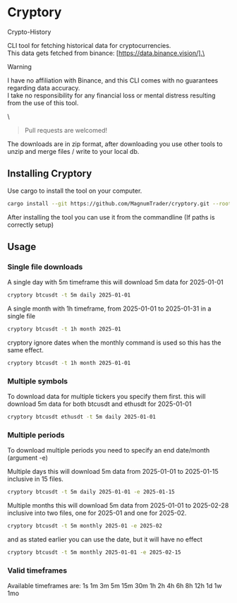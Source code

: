 # Cryptory

Crypto-History

CLI tool for fetching historical data for cryptocurrencies.\
This data gets fetched from binance: [https://data.binance.vision/].\



> [!WARNING] 
> I have no affiliation with Binance, and this CLI comes with no guarantees regarding data accuracy.\
> I take no responsibility for any financial loss or mental distress resulting from the use of this tool.

\

> Pull requests are welcomed!


The downloads are in zip format, after downloading you use other tools to unzip and merge files / write to your local db.

## Installing Cryptory
Use cargo to install the tool on your computer.
```sh
cargo install --git https://github.com/MagnumTrader/cryptory.git --root <YOUR INSTALL PATH>
```
After installing the tool you can use it from the commandline (If paths is correctly setup)

## Usage

### Single file downloads
A single day with 5m timeframe
this will download 5m data for 2025-01-01
```sh
cryptory btcusdt -t 5m daily 2025-01-01
```

A single month with 1h timeframe, from 2025-01-01 to 2025-01-31 in a single file
```sh
cryptory btcusdt -t 1h month 2025-01
```
cryptory ignore dates when the monthly command is used so this has the same effect.
```sh
cryptory btcusdt -t 1h month 2025-01-01
```

### Multiple symbols

To download data for multiple tickers you specify them first.
this will download 5m data for both btcusdt and ethusdt for 2025-01-01
```sh
cryptory btcusdt ethusdt -t 5m daily 2025-01-01
```

### Multiple periods
To download multiple periods you need to specify an end date/month (argument -e)

Multiple days 
this will download 5m data from 2025-01-01 to 2025-01-15 inclusive in 15 files.
```sh
cryptory btcusdt -t 5m daily 2025-01-01 -e 2025-01-15
```

Multiple months
this will download 5m data from 2025-01-01 to 2025-02-28 inclusive into two files, one for 2025-01 and one for 2025-02.
```sh
cryptory btcusdt -t 5m monthly 2025-01 -e 2025-02
```
and as stated earlier you can use the date, but it will have no effect
```sh
cryptory btcusdt -t 5m monthly 2025-01-01 -e 2025-02-15
```
### Valid timeframes

Available timeframes are: 
1s 1m 3m 5m 15m 30m 1h 2h 4h 6h 8h 12h 1d 1w 1mo
